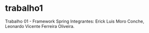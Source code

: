 # trabalho1
Trabalho 01 - Framework Spring
Integrantes: Erick Luis Moro Conche, Leonardo Vicente Ferreira Oliveira.
